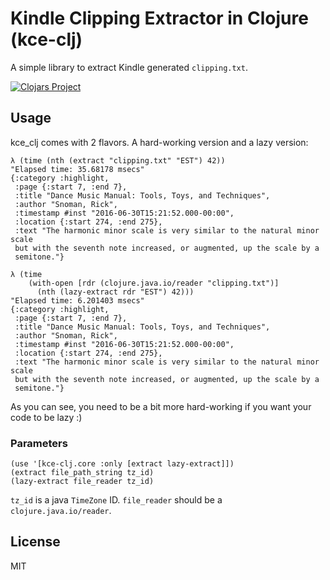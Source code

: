 # Kindle Clipping Extractor in Clojure (kce-clj)

A simple library to extract Kindle generated `clipping.txt`.

[![Clojars Project](https://img.shields.io/clojars/v/kce-clj.svg)](https://clojars.org/kce-clj)

## Usage

kce_clj comes with 2 flavors. A hard-working version and a lazy version:

```
λ (time (nth (extract "clipping.txt" "EST") 42))
"Elapsed time: 35.68178 msecs"
{:category :highlight,
 :page {:start 7, :end 7},
 :title "Dance Music Manual: Tools, Toys, and Techniques",
 :author "Snoman, Rick",
 :timestamp #inst "2016-06-30T15:21:52.000-00:00",
 :location {:start 274, :end 275},
 :text "The harmonic minor scale is very similar to the natural minor scale
 but with the seventh note increased, or augmented, up the scale by a
 semitone."}

λ (time
    (with-open [rdr (clojure.java.io/reader "clipping.txt")]
      (nth (lazy-extract rdr "EST") 42)))
"Elapsed time: 6.201403 msecs"
{:category :highlight,
 :page {:start 7, :end 7},
 :title "Dance Music Manual: Tools, Toys, and Techniques",
 :author "Snoman, Rick",
 :timestamp #inst "2016-06-30T15:21:52.000-00:00",
 :location {:start 274, :end 275},
 :text "The harmonic minor scale is very similar to the natural minor scale
 but with the seventh note increased, or augmented, up the scale by a
 semitone."}
```

As you can see, you need to be a bit more hard-working if you want your code to be lazy :)

### Parameters

```
(use '[kce-clj.core :only [extract lazy-extract]])
(extract file_path_string tz_id)
(lazy-extract file_reader tz_id)
```

`tz_id` is a java `TimeZone` ID. `file_reader` should be a `clojure.java.io/reader`.



## License

MIT
